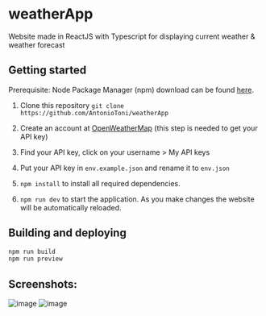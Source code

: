 # weatherApp

Website made in ReactJS with Typescript for displaying current weather & weather forecast

## Getting started

Prerequisite: Node Package Manager (npm) download can be found <a href="https://nodejs.org/en/download/">here<a/>.

1. Clone this repository `git clone https://github.com/AntonioToni/weatherApp`

2. Create an account at <a href="https://openweathermap.org/">OpenWeatherMap</a> (this step is needed to get your API key)

3. Find your API key, click on your username > My API keys

4. Put your API key in `env.example.json` and rename it to `env.json`

5. `npm install` to install all required dependencies.

6. `npm run dev` to start the application. As you make changes the website will be automatically reloaded.

## Building and deploying

```sh
npm run build
npm run preview
```

## Screenshots:
![image](https://user-images.githubusercontent.com/21955586/210296182-0d53944d-97f5-46d2-a54c-098639494085.png)
![image](https://user-images.githubusercontent.com/21955586/210296297-532a376e-155a-4aef-9b0a-40ac5856fb97.png)
